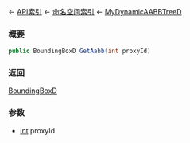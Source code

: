 ← [API索引](Api-Index) ← [命名空间索引](Namespace-Index) ← [MyDynamicAABBTreeD](VRageMath.MyDynamicAABBTreeD)

### 概要

```csharp
public BoundingBoxD GetAabb(int proxyId)
```

### 返回

[BoundingBoxD](VRageMath.BoundingBoxD)

### 参数

* [int](https://docs.microsoft.com/en-us/dotnet/api/System.Int32?view=netframework-4.6) proxyId
